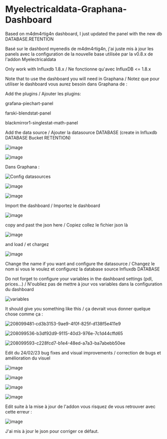 # Myelectricaldata-Graphana-Dashboard
Based on m4dm4rtig4n dashboard, I just updated the panel with the new db DATABASE.RETENTION

Basé sur le dashbord myenedis de m4dm4rtig4n, j'ai juste mis à jour les panels avec la configuration de la nouvelle base utilisée par la v0.8.x de l'addon Myelectricaldata

Only work with Influxdb 1.8.x / Ne fonctionne qu'avec InfluxDB <= 1.8.x

Note that to use the dashboard you will need in Graphana / Notez que pour utiliser le dashboard vous aurez besoin dans Graphana de :

Add the plugins / Ajouter les plugins:

grafana-piechart-panel

farski-blendstat-panel

blackmirror1-singlestat-math-panel


Add the data source / Ajouter la datasource DATABASE (create in Influxdb DATABASE Bucket RETENTION)

![image](https://user-images.githubusercontent.com/75928935/208238073-b9543fff-e2fc-47d2-b559-6665d0708795.png)

![image](https://user-images.githubusercontent.com/75928935/209825354-11c9b0c2-1f99-46fd-9ab9-96177852446a.png)

Dans Graphana :

![Config datasources](https://user-images.githubusercontent.com/75928935/208145020-567beac6-5b6b-4870-bb44-afb3b662c169.jpg)

![image](https://user-images.githubusercontent.com/75928935/209827016-e74f69aa-9a67-439e-9e96-ca009e736802.png)


![image](https://user-images.githubusercontent.com/75928935/209826576-e64f752b-9a2b-4076-b91a-66b1c16267b1.png)

Import the dashboard / Importez le dashboard

![image](https://user-images.githubusercontent.com/75928935/221192239-69905ebb-25fa-41a0-bdf0-3af779cf6b20.png)

copy and past the json here / Copiez collez le fichier json là 

![image](https://user-images.githubusercontent.com/75928935/221192562-1f3deb04-909b-4fd4-9e0e-782cf429d8da.png)

and load / et chargez 

![image](https://user-images.githubusercontent.com/75928935/221192985-f1e75e39-d5c4-4e32-8b17-48030dcbad04.png)

Change the name if you want and configure the datasource / Changez le nom si vous le voulez et configurez la database source Influxdb DATABASE

Do not forget to configure your variables in the dashboard settings (pdl, prices...) / N'oubliez pas de mettre à jour vos variables dans la configuration du dashboard





![variables](https://user-images.githubusercontent.com/75928935/208123117-a82f6f2e-2997-4a96-aaa2-649cf5c65aa9.jpg)

It should give you something like this / ça devrait vous donner quelque chose comme ça :

![208099481-cd3b3153-9ae9-4f0f-825f-d138f5e411e9](https://user-images.githubusercontent.com/75928935/208125236-c716905e-4880-4aae-9f0b-ce0c3dc14b32.png)

![208099536-b3df92d9-9115-40d3-976e-7c1d44cffd65](https://user-images.githubusercontent.com/75928935/208125279-9dcb609c-f00a-4b8e-a28e-ed0dceec0783.png)

![208099593-c228fcd7-b1e4-48ed-a7a3-ba7abebb50ee](https://user-images.githubusercontent.com/75928935/208125317-0655d357-5ed8-446d-b19c-76c6498c896c.png)

Edit du 24/02/23  bug fixes and visual improvements / correction de bugs et amélioration du visuel

![image](https://user-images.githubusercontent.com/75928935/221165555-213d0e16-cbad-462d-96ec-4f0532f40f32.png)

![image](https://user-images.githubusercontent.com/75928935/221165600-bbf03a4d-147f-43e0-8088-cec346bf6d43.png)

![image](https://user-images.githubusercontent.com/75928935/221165644-944de46f-7527-425b-8c0d-184a7c0f48e7.png)

![image](https://user-images.githubusercontent.com/75928935/221165676-619ee03e-7230-46a9-8e3f-24ea2ddde91d.png)

Edit suite à la mise à jour de l'addon vous risquez de vous retrouver avec cette erreur :

![image](https://user-images.githubusercontent.com/75928935/224374364-9ae90775-80c5-4afd-8df4-e7f0a940ef9b.png)

J'ai mis à jour le json pour corriger ce défaut.
